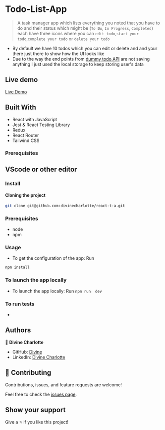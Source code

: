 # Todo-List-App

> A task manager app which lists everything you noted that you have to do and their status which might be (`To Do`, `In Progress`, `Completed`) each have three icons where you can `edit todo`,`start your todo`,`complete your todo` or `delete your todo`
- By default we have 10 todos which you can edit or delete and and your there just there to show how the UI looks like  
- Due to the way the end points from [dummy todo API](https://dummyjson.com/docs) are not saving anything I just used the local storage to keep storing user's data

## Live demo 
[Live Demo](https://todo-assgnmt.netlify.app/)

## Built With

- React with JavaScript
- Jest & React Testing Library
- Redux
- React Router
- Tailwind CSS

### Prerequisites

## VScode or other editor

### Install

#### Cloning the project
 ```bash
git clone git@github.com:divinecharlotte/react-t-a.git
```

### Prerequisites

- node
- npm


### Usage

- To get the configuration of the app: Run 
```bash
npm install
```

### To launch the app locally

- To launch the app locally: Run 
                            ```
                            npm run  dev
                            ```
                        
### To run tests
-     

## Authors

👤 **Divine Charlotte**

- GitHub: [Divine](https://github.com/divinecharlotte)
- LinkedIn: [Divine Charlotte](https://www.linkedin.com/in/charlotte-divine-dusenge/)

## 🤝 Contributing

Contributions, issues, and feature requests are welcome!

Feel free to check the [issues page](https://github.com/divinecharlotte/todo-list/issues).

## Show your support

Give a ⭐️ if you like this project!



